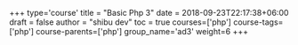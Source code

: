 +++
type='course'
title = "Basic Php 3"
date = 2018-09-23T22:17:38+06:00
draft = false
author = "shibu dev"
toc = true
courses=['php']
course-tags=['php']
course-parents=['php']
group_name='ad3'
weight=6
+++

<!-- All taxonomy write plural format -->
